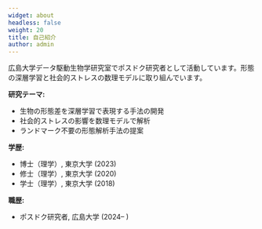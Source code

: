 ```yaml
---
widget: about
headless: false
weight: 20
title: 自己紹介
author: admin
---
```


<div id="about"></div>

広島大学データ駆動生物学研究室でポスドク研究者として活動しています。形態の深層学習と社会的ストレスの数理モデルに取り組んでいます。

**研究テーマ:**
- 生物の形態差を深層学習で表現する手法の開発
- 社会的ストレスの影響を数理モデルで解析
- ランドマーク不要の形態解析手法の提案

**学歴:**
- 博士（理学）, 東京大学 (2023)
- 修士（理学）, 東京大学 (2020)
- 学士（理学）, 東京大学 (2018)

**職歴:**
- ポスドク研究者, 広島大学 (2024– )
